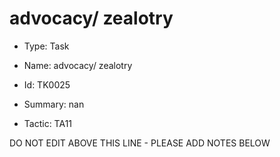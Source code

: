 # advocacy/ zealotry

* Type: Task

* Name: advocacy/ zealotry

* Id: TK0025

* Summary: nan

* Tactic: TA11

DO NOT EDIT ABOVE THIS LINE - PLEASE ADD NOTES BELOW
